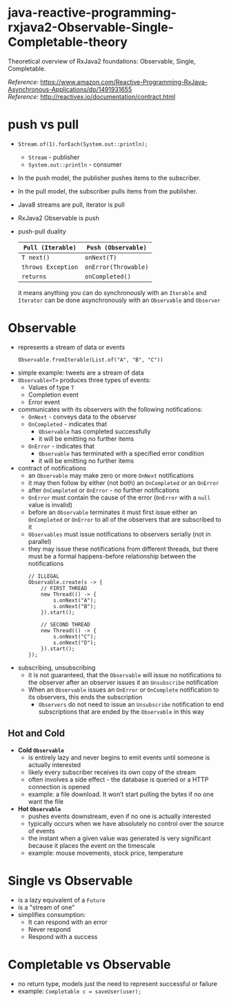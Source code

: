 # java-reactive-programming-rxjava2-Observable-Single-Completable-theory
Theoretical overview of RxJava2 foundations: Observable, Single, Completable.

_Reference_: https://www.amazon.com/Reactive-Programming-RxJava-Asynchronous-Applications/dp/1491931655  
_Reference_: http://reactivex.io/documentation/contract.html

# push vs pull
* `Stream.of(1).forEach(System.out::println);`
    * `Stream` - publisher
    * `System.out::println` - consumer
* In the push model, the publisher pushes items to the subscriber.
* In the pull model, the subscriber pulls items from the publisher.
* Java8 streams are pull, iterator is pull
* RxJava2 Observable is push
* push-pull duality

    |`Pull (Iterable)`   |`Push (Observable)`   |
    |---|---|
    |`T next()`   |`onNext(T)`   |
    |`throws Exception`   |`onError(Throwable)`   |
    |`returns`   |`onCompleted()`   |

    it means anything you can do synchronously with an `Iterable` and `Iterator` can be done asynchronously 
with an `Observable` and `Observer`

# Observable
* represents a stream of data or events
    ```
    Observable.fromIterable(List.of("A", "B", "C"))
    ```
* simple example: tweets are a stream of data
* `Observable<T>` produces three types of events:
  * Values of type `T`
  * Completion event
  * Error event
* communicates with its observers with the following notifications:
    * `OnNext` - conveys data to the observer
    * `OnCompleted` - indicates that 
        * `Observable` has completed successfully
        * it will be emitting no further items
    * `OnError` - indicates that
        * `Observable` has terminated with a specified error condition
        * it will be emitting no further items
* contract of notifications
    * an `Observable` may make zero or more `OnNext` notifications
    * it may then follow by either (not both) an `OnCompleted` or an `OnError`
    * after `OnCompleted` or `OnError` - no further notifications
    * `OnError` must contain the cause of the error (`OnError` with a `null` value is invalid)
    * before an `Observable` terminates it must first issue either an `OnCompleted` or `OnError` to 
    all of the observers that are subscribed to it
    * `Observables` must issue notifications to observers serially (not in parallel)
    * they may issue these notifications from different threads, but there must be a formal happens-before 
    relationship between the notifications
        ```
        // ILLEGAL
        Observable.create(s -> {
            // FIRST THREAD
            new Thread(() -> {
                s.onNext("A");
                s.onNext("B");
            }).start();
            
            // SECOND THREAD
            new Thread(() -> {
                s.onNext("C");
                s.onNext("D");
            }).start();
        });
        ```
* subscribing, unsubscribing
    * it is not guaranteed, that the `Observable` will issue no notifications to the observer after an 
    observer issues it an `Unsubscribe` notification
    * When an `Observable` issues an `OnError` or `OnComplete` notification to its observers, this ends the 
    subscription
        * `Observers` do not need to issue an `Unsubscribe` notification to end subscriptions that are ended by the 
        `Observable` in this way
## Hot and Cold
* **Cold `Observable`**
    * is entirely lazy and never begins to emit events until someone is actually interested
    * likely every subscriber receives its own copy of the stream
    * often involves a side effect - the database is queried or a HTTP connection is opened
    * example: a file download. It won’t start pulling the bytes if no one want the file
* **Hot `Observable`**
    * pushes events downstream, even if no one is actually interested
    * typically occurs when we have absolutely no control over the source of events
    * the instant when a given value was generated is very significant because it
      places the event on the timescale
    * example: mouse movements, stock price, temperature
    
# Single vs Observable
* is a lazy equivalent of a `Future`
* is a "stream of one"
* simplifies consumption:
    * It can respond with an error
    * Never respond
    * Respond with a success

# Completable vs Observable
* no return type, models just the need to represent successful or failure
* example: `Completable c = saveUser(user);`